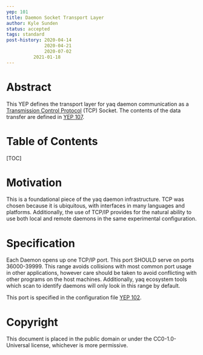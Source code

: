 ```yaml
---
yep: 101
title: Daemon Socket Transport Layer
author: Kyle Sunden
status: accepted
tags: standard
post-history: 2020-04-14
              2020-04-21
              2020-07-02
	      2021-01-18
---
```


# Abstract

This YEP defines the transport layer for yaq daemon communication as a [Transmission Control Protocol](https://en.wikipedia.org/wiki/Transmission_Control_Protocol) (TCP) Socket.
The contents of the data transfer are defined in [YEP 107](https://yeps.yaq.fyi/107).

# Table of Contents

[TOC]

# Motivation

This is a foundational piece of the yaq daemon infrastructure.
TCP was chosen because it is ubiquitous, with interfaces in many languages and platforms.
Additionally, the use of TCP/IP provides for the natural ability to use both local and remote daemons in the same experimental configuration.

# Specification

Each Daemon opens up one TCP/IP port.
This port SHOULD serve on ports 36000-39999.
This range avoids collisions with most common port usage in other applications, however care should be taken to avoid conflicting with other programs on the host machines.
Additionally, yaq ecosystem tools which scan to identify daemons will only look in this range by default.

This port is specified in the configuration file [YEP 102](https://yeps.yaq.fyi/102).

# Copyright

This document is placed in the public domain or under the
CC0-1.0-Universal license, whichever is more permissive.
